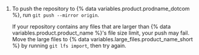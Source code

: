 1. To push the repository to {% data variables.product.prodname_dotcom %}, run `git push --mirror origin`.

   If your repository contains any files that are larger than {% data variables.product.product_name %}'s file size limit, your push may fail. Move the large files to {% data variables.large_files.product_name_short %} by running `git lfs import`, then try again.
